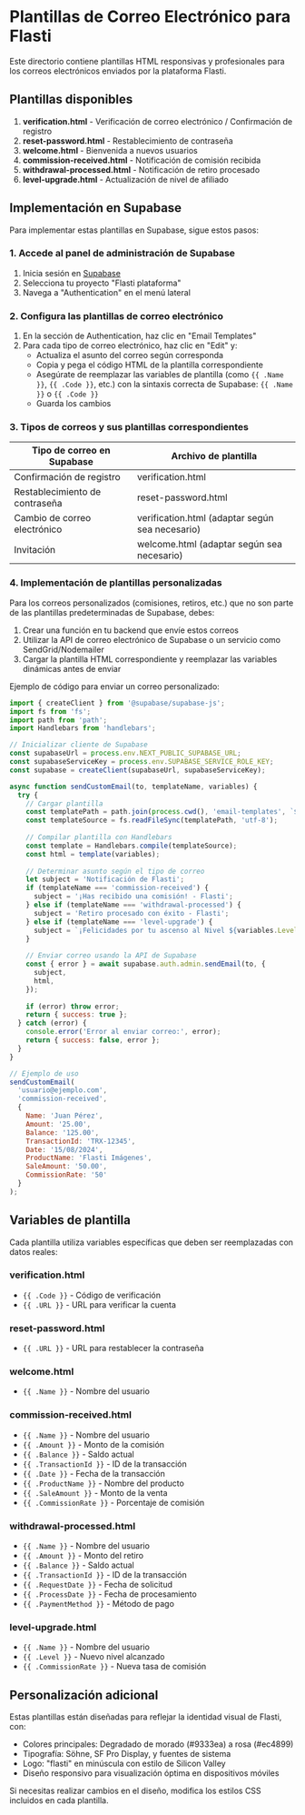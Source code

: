 # Plantillas de Correo Electrónico para Flasti

Este directorio contiene plantillas HTML responsivas y profesionales para los correos electrónicos enviados por la plataforma Flasti.

## Plantillas disponibles

1. **verification.html** - Verificación de correo electrónico / Confirmación de registro
2. **reset-password.html** - Restablecimiento de contraseña
3. **welcome.html** - Bienvenida a nuevos usuarios
4. **commission-received.html** - Notificación de comisión recibida
5. **withdrawal-processed.html** - Notificación de retiro procesado
6. **level-upgrade.html** - Actualización de nivel de afiliado

## Implementación en Supabase

Para implementar estas plantillas en Supabase, sigue estos pasos:

### 1. Accede al panel de administración de Supabase

1. Inicia sesión en [Supabase](https://app.supabase.io/)
2. Selecciona tu proyecto "Flasti plataforma"
3. Navega a "Authentication" en el menú lateral

### 2. Configura las plantillas de correo electrónico

1. En la sección de Authentication, haz clic en "Email Templates"
2. Para cada tipo de correo electrónico, haz clic en "Edit" y:
   - Actualiza el asunto del correo según corresponda
   - Copia y pega el código HTML de la plantilla correspondiente
   - Asegúrate de reemplazar las variables de plantilla (como `{{ .Name }}`, `{{ .Code }}`, etc.) con la sintaxis correcta de Supabase: `{{ .Name }}` o `{{ .Code }}`
   - Guarda los cambios

### 3. Tipos de correos y sus plantillas correspondientes

| Tipo de correo en Supabase | Archivo de plantilla |
|----------------------------|----------------------|
| Confirmación de registro   | verification.html    |
| Restablecimiento de contraseña | reset-password.html |
| Cambio de correo electrónico | verification.html (adaptar según sea necesario) |
| Invitación                 | welcome.html (adaptar según sea necesario) |

### 4. Implementación de plantillas personalizadas

Para los correos personalizados (comisiones, retiros, etc.) que no son parte de las plantillas predeterminadas de Supabase, debes:

1. Crear una función en tu backend que envíe estos correos
2. Utilizar la API de correo electrónico de Supabase o un servicio como SendGrid/Nodemailer
3. Cargar la plantilla HTML correspondiente y reemplazar las variables dinámicas antes de enviar

Ejemplo de código para enviar un correo personalizado:

```javascript
import { createClient } from '@supabase/supabase-js';
import fs from 'fs';
import path from 'path';
import Handlebars from 'handlebars';

// Inicializar cliente de Supabase
const supabaseUrl = process.env.NEXT_PUBLIC_SUPABASE_URL;
const supabaseServiceKey = process.env.SUPABASE_SERVICE_ROLE_KEY;
const supabase = createClient(supabaseUrl, supabaseServiceKey);

async function sendCustomEmail(to, templateName, variables) {
  try {
    // Cargar plantilla
    const templatePath = path.join(process.cwd(), 'email-templates', `${templateName}.html`);
    const templateSource = fs.readFileSync(templatePath, 'utf-8');
    
    // Compilar plantilla con Handlebars
    const template = Handlebars.compile(templateSource);
    const html = template(variables);
    
    // Determinar asunto según el tipo de correo
    let subject = 'Notificación de Flasti';
    if (templateName === 'commission-received') {
      subject = '¡Has recibido una comisión! - Flasti';
    } else if (templateName === 'withdrawal-processed') {
      subject = 'Retiro procesado con éxito - Flasti';
    } else if (templateName === 'level-upgrade') {
      subject = `¡Felicidades por tu ascenso al Nivel ${variables.Level}! - Flasti`;
    }
    
    // Enviar correo usando la API de Supabase
    const { error } = await supabase.auth.admin.sendEmail(to, {
      subject,
      html,
    });
    
    if (error) throw error;
    return { success: true };
  } catch (error) {
    console.error('Error al enviar correo:', error);
    return { success: false, error };
  }
}

// Ejemplo de uso
sendCustomEmail(
  'usuario@ejemplo.com',
  'commission-received',
  {
    Name: 'Juan Pérez',
    Amount: '25.00',
    Balance: '125.00',
    TransactionId: 'TRX-12345',
    Date: '15/08/2024',
    ProductName: 'Flasti Imágenes',
    SaleAmount: '50.00',
    CommissionRate: '50'
  }
);
```

## Variables de plantilla

Cada plantilla utiliza variables específicas que deben ser reemplazadas con datos reales:

### verification.html
- `{{ .Code }}` - Código de verificación
- `{{ .URL }}` - URL para verificar la cuenta

### reset-password.html
- `{{ .URL }}` - URL para restablecer la contraseña

### welcome.html
- `{{ .Name }}` - Nombre del usuario

### commission-received.html
- `{{ .Name }}` - Nombre del usuario
- `{{ .Amount }}` - Monto de la comisión
- `{{ .Balance }}` - Saldo actual
- `{{ .TransactionId }}` - ID de la transacción
- `{{ .Date }}` - Fecha de la transacción
- `{{ .ProductName }}` - Nombre del producto
- `{{ .SaleAmount }}` - Monto de la venta
- `{{ .CommissionRate }}` - Porcentaje de comisión

### withdrawal-processed.html
- `{{ .Name }}` - Nombre del usuario
- `{{ .Amount }}` - Monto del retiro
- `{{ .Balance }}` - Saldo actual
- `{{ .TransactionId }}` - ID de la transacción
- `{{ .RequestDate }}` - Fecha de solicitud
- `{{ .ProcessDate }}` - Fecha de procesamiento
- `{{ .PaymentMethod }}` - Método de pago

### level-upgrade.html
- `{{ .Name }}` - Nombre del usuario
- `{{ .Level }}` - Nuevo nivel alcanzado
- `{{ .CommissionRate }}` - Nueva tasa de comisión

## Personalización adicional

Estas plantillas están diseñadas para reflejar la identidad visual de Flasti, con:

- Colores principales: Degradado de morado (#9333ea) a rosa (#ec4899)
- Tipografía: Söhne, SF Pro Display, y fuentes de sistema
- Logo: "flasti" en minúscula con estilo de Silicon Valley
- Diseño responsivo para visualización óptima en dispositivos móviles

Si necesitas realizar cambios en el diseño, modifica los estilos CSS incluidos en cada plantilla.
